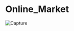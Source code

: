 # Online_Market
![Capture](https://user-images.githubusercontent.com/58705759/151825020-5e63e849-2425-4a63-9d2f-1512a4db8120.PNG)
